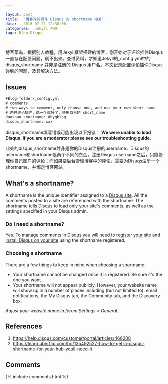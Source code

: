 ```yaml
---

layout: post
title:  "博客评论插件 Disqus 的 shortname 相关"
data:   2016-07-21 12:30:00
categories:  Jekyll 杂感
tags: Blog Disqus 

---
```




博客菜鸟，根据别人教程，用Jekyll框架搭建的博客，刚开始对于评论插件Disqus一直存在配置问题，刷不出来。查过资料，才知道Jekyll的_config.yml中的 disqus_shortname 并非是注册的 Disqus 用户名。本文记录配置评论插件Disqus碰到的问题，及其解决方法。


## Issues

```xml
#Blog-folder/_config.yml
# comments
# two ways to comment, only choose one, and use your own short name
# 两种评论插件，选一个就好了，使用自己的 short_name
duoshuo_shortname: #hygblog
disqus_shortname: xxx
```

disqus_shortname填写错误可能出现以下报错：
**We were unable to load Disqus. If you are a moderator please see our troubleshooting guide.**

此处的disqus_shortname并非是你的Disqus注册的username，Disqus的username和shortname是两个不同的东西。注册Disqus username之后，只能管理你自己账户的评论；而如果要后台管理博客中的评论，需要为Disuqs注册一个shortname，并绑定博客网站。


## What's a shortname?

A shortname is the unique identifier assigned to a [Disqus site][disqus-site]. All the comments posted to a site are referenced with the shortname. The shortname tells Disqus to load only your site's comments, as well as the settings specified in your Disqus admin.

### Do I need a shortname?

Yes. To manage comments in Disqus you will need to [register your site][register-site] and [install Disqus on your site][install-to-site] using the shortname registered.

[disqus-site]:		http://help.disqus.com/customer/portal/articles/286833-what-is-a-forum-
[register-site]:		http://disqus.com/register
[install-to-site]:	http://disqus.com/admin/install

### Choosing a shortname

There are a few things to keep in mind when choosing a shortname:

- Your shortname cannot be changed once it is registered. Be sure it's the one you want. 
- Your shortname will not appear publicly. However, your website name will show up in a number of places including (but not limited to): email notifications, the My Disqus tab, the Community tab, and the Discovery box.

*Adjust your website name in forum Settings > General.*

## References

1. <https://help.disqus.com/customer/portal/articles/466208>
2. <https://learn.uberflip.com/h/i/135492527-how-to-get-a-disqus-shortname-for-your-hub-youll-need-it>


## Comments

{% include comments.html %}
